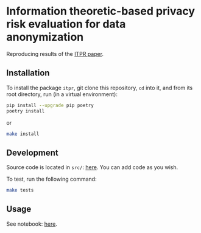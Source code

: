 # Information theoretic-based privacy risk evaluation for data anonymization

Reproducing results of the [ITPR paper](https://www.semanticscholar.org/reader/6c2a30bd365c698f7913bd87922410c39e06c8fc).

## Installation

To install the package `itpr`, git clone this repository, `cd` into it, and from its root directory, run (in a virtual environment):

```bash
pip install --upgrade pip poetry
poetry install
```

or

```bash
make install
```

## Development

Source code is located in `src/`: [here](./src/iptr/__init__.py). You can add code as you wish.

To test, run the following command:

```bash
make tests
```

## Usage

See notebook: [here](./notebooks/ITPR.ipynb).
